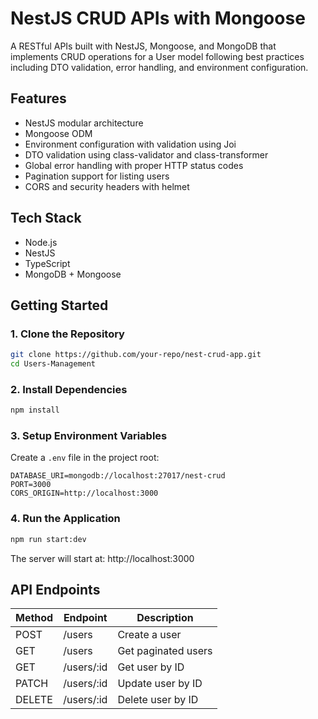 # NestJS CRUD APIs with Mongoose
A RESTful APIs built with NestJS, Mongoose, and MongoDB that implements CRUD operations for a User model following best practices including DTO validation, error handling, and environment configuration.

## Features
- NestJS modular architecture
- Mongoose ODM
- Environment configuration with validation using Joi
- DTO validation using class-validator and class-transformer
- Global error handling with proper HTTP status codes
- Pagination support for listing users
- CORS and security headers with helmet

## Tech Stack
- Node.js
- NestJS
- TypeScript
- MongoDB + Mongoose

## Getting Started
### 1. Clone the Repository
```bash
git clone https://github.com/your-repo/nest-crud-app.git
cd Users-Management
```

### 2. Install Dependencies

```bash
npm install
```

### 3. Setup Environment Variables
Create a `.env` file in the project root:

```dotenv
DATABASE_URI=mongodb://localhost:27017/nest-crud
PORT=3000
CORS_ORIGIN=http://localhost:3000
```

### 4. Run the Application
```bash
npm run start:dev
```
The server will start at: http://localhost:3000

 ## API Endpoints

| Method | Endpoint    | Description         |
| ------ | ----------- | ------------------- |
| POST   | /users      | Create a user       |
| GET    | /users      | Get paginated users |
| GET    | /users/\:id | Get user by ID      |
| PATCH  | /users/\:id | Update user by ID   |
| DELETE | /users/\:id | Delete user by ID   |

